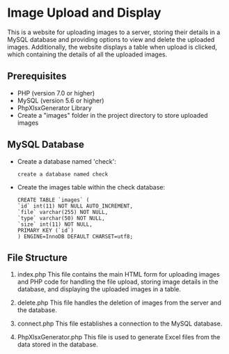# Image Upload and Display
This is a website for uploading images to a server, storing their details in a MySQL database and providing options to view and delete the uploaded images. 
Additionally, the website displays a table when upload is clicked, which containing the details of all the uploaded images.

## Prerequisites
- PHP (version 7.0 or higher)
- MySQL (version 5.6 or higher)
- PhpXlsxGenerator Library
- Create a "images" folder in the project directory to store uploaded images

## MySQL Database
- Create a database named 'check':
  ```
  create a database named check
  ```
- Create the images table within the check database:
  ```
  CREATE TABLE `images` (
  `id` int(11) NOT NULL AUTO_INCREMENT,
  `file` varchar(255) NOT NULL,
  `type` varchar(50) NOT NULL,
  `size` int(11) NOT NULL,
  PRIMARY KEY (`id`)
  ) ENGINE=InnoDB DEFAULT CHARSET=utf8;
  ```

## File Structure
1. index.php
  This file contains the main HTML form for uploading images and PHP code for handling the file upload, storing image details in the database, and displaying the uploaded images in a table.

2. delete.php
  This file handles the deletion of images from the server and the database.

3. connect.php
  This file establishes a connection to the MySQL database.

4. PhpXlsxGenerator.php
  This file is used to generate Excel files from the data stored in the database.
